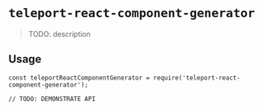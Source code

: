 # `teleport-react-component-generator`

> TODO: description

## Usage

```
const teleportReactComponentGenerator = require('teleport-react-component-generator');

// TODO: DEMONSTRATE API
```
